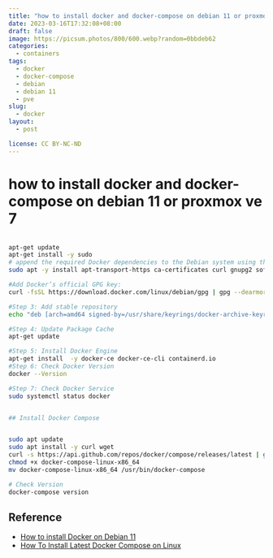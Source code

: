 ```yaml
---
title: "how to install docker and docker-compose on debian 11 or proxmox ve 7"
date: 2023-03-16T17:32:08+08:00
draft: false
image: https://picsum.photos/800/600.webp?random=0bbdeb62
categories:
  - containers
tags:
  - docker
  - docker-compose
  - debian
  - debian 11
  - pve
slug:
  - docker
layout: 
  - post

license: CC BY-NC-ND
---
```


# how to install docker and docker-compose on debian 11 or proxmox ve 7

```bash

apt-get update
apt-get install -y sudo 
# append the required Docker dependencies to the Debian system using the following command:
sudo apt -y install apt-transport-https ca-certificates curl gnupg2 software-properties-common

#Add Docker’s official GPG key:
curl -fsSL https://download.docker.com/linux/debian/gpg | gpg --dearmor -o /usr/share/keyrings/docker-archive-keyring.gpg

#Step 3: Add stable repository
echo "deb [arch=amd64 signed-by=/usr/share/keyrings/docker-archive-keyring.gpg] https://download.docker.com/linux/debian $(lsb_release -cs) stable" | sudo tee /etc/apt/sources.list.d/docker.list

#Step 4: Update Package Cache
apt-get update

#Step 5: Install Docker Engine
apt-get install  -y docker-ce docker-ce-cli containerd.io
#Step 6: Check Docker Version
docker --Version

#Step 7: Check Docker Service
sudo systemctl status docker


## Install Docker Compose


sudo apt update
sudo apt install -y curl wget
curl -s https://api.github.com/repos/docker/compose/releases/latest | grep browser_download_url  | grep docker-compose-linux-x86_64 | cut -d '"' -f 4 | wget -qi -
chmod +x docker-compose-linux-x86_64
mv docker-compose-linux-x86_64 /usr/bin/docker-compose

# Check Version
docker-compose version
```

## Reference

- [How to install Docker on Debian 11](https://www.fosslinux.com/49959/install-docker-on-debian.htm)
- [How To Install Latest Docker Compose on Linux
  ](https://computingforgeeks.com/how-to-install-latest-docker-compose-on-linux/)



